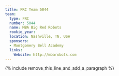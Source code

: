 ```yaml
---
title: FRC Team 5044
team:
  type: FRC
  number: 5044
  name: MBA Big Red Robots
  rookie_year:
  location: Nashville, TN, USA
  sponsors:
  - Montgomery Bell Academy
  links:
    Website: http://mbarobots.com
---
```


{% include remove_this_line_and_add_a_paragraph %}